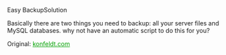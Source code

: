 Easy BackupSolution

Basically there are two things you need to backup: all your server files and MySQL databases.
why not have an automatic script to do this for you?



Original: <a href="http://www.konfeldt.com/" style="color:#00a000">konfeldt.com</a>


